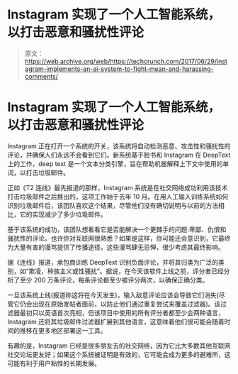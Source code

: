 # Instagram 实现了一个人工智能系统，以打击恶意和骚扰性评论

> 原文：<https://web.archive.org/web/https://techcrunch.com/2017/06/29/instagram-implements-an-ai-system-to-fight-mean-and-harassing-comments/>

# Instagram 实现了一个人工智能系统，以打击恶意和骚扰性评论

Instagram 正在打开一个系统的开关，该系统将自动检测恶意、攻击性和骚扰性的评论，并确保人们永远不会看到它们。新系统基于脸书和 Instagram 在 DeepText 上的工作，deep text 是一个文本分类引擎，旨在帮助机器解释上下文中使用的单词，以打击垃圾邮件。

正如《T2 连线》最先报道的那样，Instagram 系统是在社交网络成功利用该技术打击垃圾邮件之后推出的，这项工作始于去年 10 月。在用人工输入训练系统如何识别垃圾邮件后，该团队喜欢这个结果，尽管他们没有确切说明与以前的方法相比，它的实现减少了多少垃圾邮件。

基于该系统的成功，该团队想看看它是否能解决一个更棘手的问题:卑鄙、仇恨和骚扰性的评论。也许你对互联网很熟悉？如果是这样，你可能还会意识到，它最终为大量有害的漫骂提供了传播途径，这些漫骂肆无忌惮，很少考虑其最终影响。

据《连线》报道，承包商训练 DeepText 识别负面评论，并将其归类为广泛的类别，如“欺凌，种族主义或性骚扰”。据说，在今天该软件上线之前，评分者已经分析了至少 200 万条评论，每条评论都至少被评分两次，以确保正确分类。

一旦该系统上线(报道称这将在今天发生)，输入敌意评论应该会导致它们消失(尽管它仍会出现在原始发帖者面前，以防止他们通过重复尝试来覆盖过滤器)。该过滤器最初只以英语首次亮相，但该项目中使用的所有评分者都至少会两种语言，Instagram 还将其垃圾邮件过滤器扩展到其他语言，这意味着他们很可能会随着时间的推移在更多地区部署这一工具。

有趣的是，Instagram 已经是很多朋友去的社交网络，因为它比大多数其他互联网社交论坛更友好；如果这个系统被证明是有效的，它可能会成为更多的避难所，这可能有利于用户粘性的长期发展。
